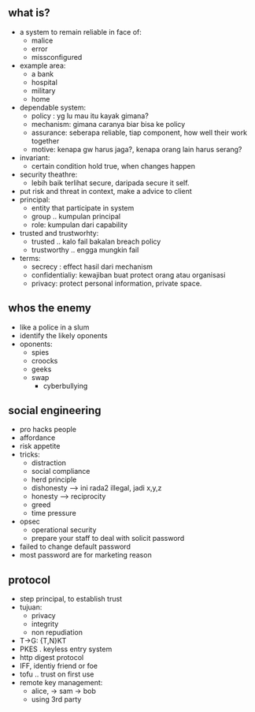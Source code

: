 ## what is?
- a system to remain reliable in face of:
    - malice
    - error
    - missconfigured
- example area:
    - a bank
    - hospital
    - military
    - home
- dependable system:
    - policy : yg lu mau itu kayak gimana?
    - mechanism: gimana caranya biar bisa ke policy
    - assurance: seberapa reliable, tiap component, how well their work together
    - motive: kenapa gw harus jaga?, kenapa orang lain harus serang?
- invariant:
    - certain condition hold true, when changes happen
- security theathre:
    - lebih baik terlihat secure, daripada secure it self.
- put risk and threat in context, make a advice to client
- principal:
    - entity that participate in system
    - group .. kumpulan principal
    - role: kumpulan dari capability
- trusted and trustworhty:
    - trusted .. kalo fail bakalan breach policy
    - trustworthy .. engga mungkin fail
- terms:
    - secrecy : effect hasil dari mechanism
    - confidentialiy: kewajiban buat protect orang atau organisasi
    - privacy: protect personal information, private space.

## whos the enemy
- like a police in a slum
- identify the likely oponents
- oponents:
    - spies
    - croocks
    - geeks
    - swap
        - cyberbullying

## social engineering
- pro hacks people
- affordance
- risk appetite
- tricks:
    - distraction
    - social compliance
    - herd principle
    - dishonesty --> ini rada2 illegal, jadi x,y,z
    - honesty --> reciprocity
    - greed
    - time pressure
- opsec
    - operational security
    - prepare your staff to deal with solicit password
- failed to change default password
- most password are for marketing reason

## protocol
- step principal, to establish trust
- tujuan:
    - privacy
    - integrity
    - non repudiation
- T->G: {T,N}KT
- PKES . keyless entry system
- http digest protocol
- IFF, identiy friend or foe
- tofu .. trust on first use
- remote key management:
    - alice, -> sam -> bob
    - using 3rd party
